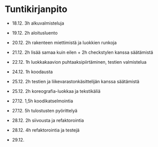 # Tuntikirjanpito

* 18.12. 3h alkuvalmisteluja
* 19.12. 2h aloitusluento
* 20.12. 2h rakenteen miettimistä ja luokkien runkoja
* 21.12. 2h lisää samaa kuin eilen + 2h checkstylen kanssa säätämistä

* 22.12. 1h luokkakaavion puhtaaksipiirtäminen, testien valmistelua
* 24.12. 1h koodausta
* 25.12. 2h testien ja liikevarastonkäsittelijän kanssa säätämistä
* 25.12. 2h koreografia-luokkaa ja tekstikäliä
* 27.12. 1,5h koodikatselmointia
* 27.12. 5h tulostusten pyörittelyä
* 28.12. 2h siivousta ja refaktorointia
* 28.12. 4h refaktorointia ja testejä

* 29.12. 

